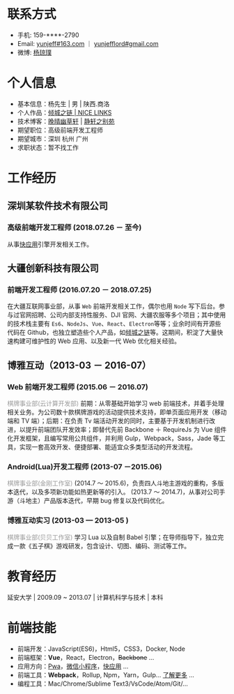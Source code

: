 # **联系方式**

- 手机: 159-\*\*\*\*-2790
- Email: <a href="mailto:yunjeff@163.com" target="_blank" rel="external">yunjeff#163.com</a> ｜ <a href="mailto:yunjefflord@gmail.com" target="_blank" rel="external">yunjefflord#gmail.com</a>
- 微博: [杨琼璞](http://weibo.com/jeffjade)

# **个人信息**

- 基本信息：杨先生 | 男 | 陕西.商洛
- 个人作品：[倾城之链 | NICE LINKS](https://nicelinks.site/)
- 技术博客：[晚晴幽草轩](https://jeffjade.com) | [静轩之别苑](https://quickapp.lovejade.cn/)
- 期望职位：高级前端开发工程师
- 期望城市：深圳 杭州 广州
- 求职状态：暂不找工作

# **工作经历**

## 深圳某软件技术有限公司

### 高级前端开发工程师 (2018.07.26 － 至今)

从事[快应用](https://nicelinks.site/post/5b5fb5bc615bf842b609105f)引擎开发相关工作。

## 大疆创新科技有限公司

### 前端开发工程师 (2016.07.20 － 2018.07.25)

在大疆互联网事业部，从事 `Web` 前端开发相关工作，偶尔也用 `Node` 写下后台。参与过官网招聘、公司内部支持性服务、DJI 官网、大疆农服等多个项目；其中使用的技术栈主要有 `Es6`、`NodeJs`、`Vue`、`React`、`Electron`等等；业余时间有开源些代码在 Github，也独立塑造些个人产品，如[倾城之链](https://nicelinks.site)等。这期间，积淀了大量快速构建可维护性的 Web 应用、以及新一代 Web 优化相关经验。

## 博雅互动（2013-03 － 2016-07）

### Web 前端开发工程师 (2015.06 － 2016.07)

<span style="color:#999">棋牌事业部(云计算开发部)</span> 前期：从零基础开始学习 web 前端技术，并着手处理相关业务。为公司数十款棋牌游戏的活动提供技术支持，即单页面应用开发（移动端和 TV 端）；后期：在负责 Tv 端活动开发的同时，主要基于开发机制进行改进，以提升前端团队开发效率；即替代先前 Backbone ＋ RequireJs 为 Vue 组件化开发框架，且编写常用公共组件，并利用 Gulp，Webpack，Sass，Jade 等工具，实现一套高效开发、便捷部署、能适宜众多类型活动的开发流程。

### Android(Lua)开发工程师 (2013-07 －2015.06)

<span style="color:#999">棋牌事业部(金刚工作室)</span> (2014.7 ～ 2015.6)，负责四人斗地主游戏的重构，多版本迭代，以及多项新功能如热更新等的引入。 (2013.7 ～ 2014.7)，从事对公司手游（斗地主）产品版本迭代，早期 bug 修复以及代码优化。

### 博雅互动实习 (2013-03 — 2013-05 )

<span style="color:#999">棋牌事业部(贝贝工作室)</span> 学习 Lua 以及自制 Babel 引擎；在导师指导下，独立完成一款《五子棋》游戏研发，包含设计、切图、编码、测试等工作。

# **教育经历**

延安大学 | 2009.09 ~ 2013.07 | 计算机科学与技术 | 本科

# **前端技能**

- 前端开发：JavaScript(ES6)，Html5，CSS3，Docker, Node
- 前端框架：**Vue**，React，Electron，~~Backbone~~ ...
- 应用方向：[Pwa](https://github.com/topics/pwa)，[微信小程序](https://github.com/topics/wechat-mini-program)，[快应用](https://github.com/topics/quickapp) ...
- 前端工具：**Webpack**，Rollup, Npm，Yarn，Gulp... [了解更多](https://github.com/nicejade/nice-front-end-tutorial/blob/master/tutorial/tools-tutorial.md) ...
- 编程工具：Mac/Chrome/Sublime Text3/VsCode/Atom/Git/...
